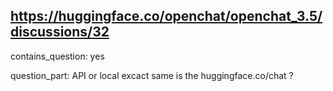 ## https://huggingface.co/openchat/openchat_3.5/discussions/32

contains_question: yes

question_part: API or local excact same is the huggingface.co/chat ?